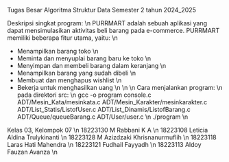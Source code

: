 Tugas Besar Algoritma Struktur Data
Semester 2 tahun 2024_2025

Deskripsi singkat program: \n
PURRMART adalah sebuah aplikasi yang dapat mensimulasikan aktivitas beli barang pada e-commerce. PURRMART memiliki beberapa fitur utama, yaitu: \n
- Menampilkan barang toko \n
- Meminta dan menyuplai barang baru ke toko \n
- Menyimpan dan membeli barang dalam keranjang \n
- Menampilkan barang yang sudah dibeli \n
- Membuat dan menghapus wishlist \n
- Bekerja untuk menghasilkan uang \n
\n
\n
Cara menjalankan program: \n
pada direktori src: \n
gcc -o program console.c ADT/Mesin_Kata/mesinkata.c ADT/Mesin_Karakter/mesinkarakter.c ADT/List_Statis/ListofUser.c ADT/List_Dinamis/ListofBarang.c ADT/Queue/queueBarang.c ADT/User/user.c \n
./program \n

Kelas 03, Kelompok 07 \n
18223130	M Rabbani K A \n
18223108	Leticia Aldina Trulykinanti \n
18223128	M Azizdzaki Khrisnanurmuflih \n
18223118	Laras Hati Mahendra \n
18223121	Fudhail Fayyadh \n
18223113	Aldoy Fauzan Avanza \n
